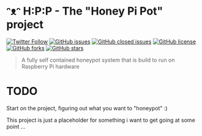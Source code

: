 # ᵔᴥᵔ H:P:P - The "Honey Pi Pot" project
[![Twitter Follow](https://img.shields.io/twitter/follow/davidbl.svg?style=social&label=Follow)](https://twitter.com/davidbl) [![GitHub issues](https://img.shields.io/github/issues/kawaiipantsu/honeypipot.svg)](https://github.com/kawaiipantsu/honeypipot/issues) [![GitHub closed issues](https://img.shields.io/github/issues-closed/kawaiipantsu/honeypipot.svg)](https://github.com/kawaiipantsu/honeypipot/issues) [![GitHub license](https://img.shields.io/github/license/kawaiipantsu/honeypipot.svg)](https://github.com/kawaiipantsu/honeypipot/blob/master/LICENSE) [![GitHub forks](https://img.shields.io/github/forks/kawaiipantsu/honeypipot.svg)](https://github.com/kawaiipantsu/honeypipot/network) [![GitHub stars](https://img.shields.io/github/stars/kawaiipantsu/honeypipot.svg)](https://github.com/kawaiipantsu/honeypipot/stargazers)
> A fully self contained honeypot system that is build to run on Raspberry Pi hardware

# TODO
Start on the project, figuring out what you want to "honeypot" :)

This project is just a placeholder for something i want to get going at some point ...

